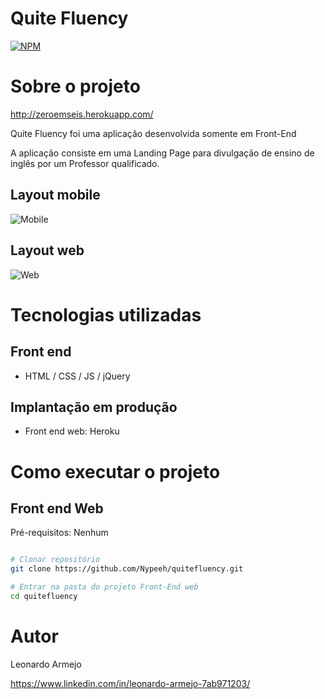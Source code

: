 # Quite Fluency
[![NPM](https://img.shields.io/npm/l/react)](https://github.com/Nypeeh/quitefluency/blob/main/LICENSE) 

# Sobre o projeto

http://zeroemseis.herokuapp.com/

Quite Fluency foi uma aplicação desenvolvida somente em Front-End

A aplicação consiste em uma Landing Page para divulgação de ensino de inglês por um Professor qualificado.

## Layout mobile
![Mobile](https://user-images.githubusercontent.com/71713087/109822147-74c29a00-7c15-11eb-984e-adaf362bf20f.png)


## Layout web
![Web](https://user-images.githubusercontent.com/71713087/109821987-49d84600-7c15-11eb-80b9-3981ae8c16a1.png)

# Tecnologias utilizadas

## Front end
- HTML / CSS / JS / jQuery

## Implantação em produção
- Front end web: Heroku

# Como executar o projeto

## Front end Web
Pré-requisitos: Nenhum

```bash

# Clonar repositório
git clone https://github.com/Nypeeh/quitefluency.git

# Entrar na pasta do projeto Front-End web
cd quitefluency

```

# Autor

Leonardo Armejo

https://www.linkedin.com/in/leonardo-armejo-7ab971203/
